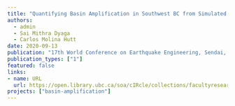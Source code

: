 ```yaml
---
title: "Quantifying Basin Amplification in Southwest BC from Simulated M9 Cascadia Subduction Zone Earthquakes"
authors:
  - admin
  - Sai Mithra Dyaga
  - Carlos Molina Hutt
date: 2020-09-13
publication: "17th World Conference on Earthquake Engineering, Sendai, Japan"
publication_types: ["1"]
featured: false
links:
- name: URL
  url: https://open.library.ubc.ca/soa/cIRcle/collections/facultyresearchandpublications/52383/items/1.0394284
projects: ["basin-amplification"]
---
```

